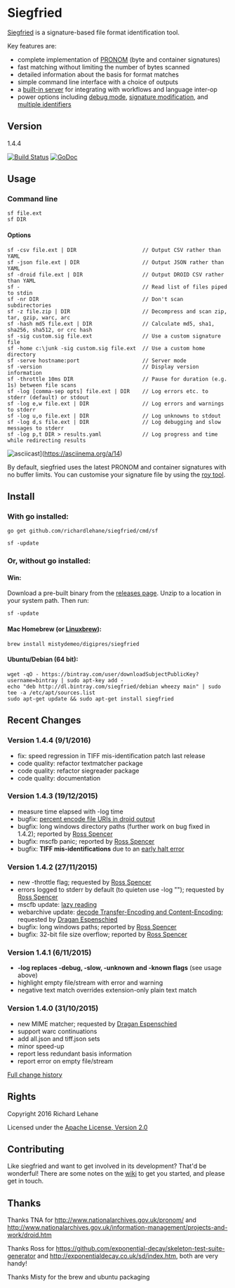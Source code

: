 # Siegfried

[Siegfried](http://www.itforarchivists.com/siegfried) is a signature-based file format identification tool.

Key features are:

  - complete implementation of [PRONOM](http://apps.nationalarchives.gov.uk/pronom) (byte and container signatures)
  - fast matching without limiting the number of bytes scanned
  - detailed information about the basis for format matches
  - simple command line interface with a choice of outputs
  - a [built-in server](https://github.com/richardlehane/siegfried/wiki/Using-the-siegfried-server) for integrating with workflows and language inter-op
  - power options including [debug mode](https://github.com/richardlehane/siegfried/wiki/Inspect-and-Debug), [signature modification](https://github.com/richardlehane/siegfried/wiki/Building-a-signature-file-with-ROY), and [multiple identifiers](https://github.com/richardlehane/siegfried/wiki/Building-a-signature-file-with-ROY#one-signature-file-multiple-identifiers)

## Version

1.4.4

[![Build Status](https://travis-ci.org/richardlehane/siegfried.png?branch=master)](https://travis-ci.org/richardlehane/siegfried) [![GoDoc](https://godoc.org/github.com/richardlehane/siegfried?status.svg)](https://godoc.org/github.com/richardlehane/siegfried)

## Usage

### Command line

    sf file.ext
    sf DIR

#### Options

    sf -csv file.ext | DIR                     // Output CSV rather than YAML
    sf -json file.ext | DIR                    // Output JSON rather than YAML
    sf -droid file.ext | DIR                   // Output DROID CSV rather than YAML
    sf -                                       // Read list of files piped to stdin
    sf -nr DIR                                 // Don't scan subdirectories
    sf -z file.zip | DIR                       // Decompress and scan zip, tar, gzip, warc, arc
    sf -hash md5 file.ext | DIR                // Calculate md5, sha1, sha256, sha512, or crc hash
    sf -sig custom.sig file.ext                // Use a custom signature file
    sf -home c:\junk -sig custom.sig file.ext  // Use a custom home directory
    sf -serve hostname:port                    // Server mode
    sf -version                                // Display version information
    sf -throttle 10ms DIR                      // Pause for duration (e.g. 1s) between file scans
    sf -log [comma-sep opts] file.ext | DIR    // Log errors etc. to stderr (default) or stdout
    sf -log e,w file.ext | DIR                 // Log errors and warnings to stderr
    sf -log u,o file.ext | DIR                 // Log unknowns to stdout
    sf -log d,s file.ext | DIR                 // Log debugging and slow messages to stderr
    sf -log p,t DIR > results.yaml             // Log progress and time while redirecting results


![asciicast](https://asciinema.org/a/14.png)](https://asciinema.org/a/14)

By default, siegfried uses the latest PRONOM and container signatures with no buffer limits. You can customise your signature file by using the [roy tool](https://github.com/richardlehane/siegfried/wiki/Building-a-signature-file-with-ROY).

## Install

### With go installed: 

    go get github.com/richardlehane/siegfried/cmd/sf

    sf -update


### Or, without go installed:
#### Win:

Download a pre-built binary from the [releases page](https://github.com/richardlehane/siegfried/releases). Unzip to a location in your system path. Then run:

    sf -update

#### Mac Homebrew (or [Linuxbrew](http://brew.sh/linuxbrew/)):

    brew install mistydemeo/digipres/siegfried

#### Ubuntu/Debian (64 bit):

    wget -qO - https://bintray.com/user/downloadSubjectPublicKey?username=bintray | sudo apt-key add -
    echo "deb http://dl.bintray.com/siegfried/debian wheezy main" | sudo tee -a /etc/apt/sources.list
    sudo apt-get update && sudo apt-get install siegfried


## Recent Changes
### Version 1.4.4 (9/1/2016)
- fix: speed regression in TIFF mis-identification patch last release
- code quality: refactor textmatcher package
- code quality: refactor siegreader package
- code quality: documentation

### Version 1.4.3 (19/12/2015)
- measure time elapsed with -log time
- bugfix: [percent encode file URIs in droid output](https://github.com/richardlehane/siegfried/issues/63)
- bugfix: long windows directory paths (further work on bug fixed in 1.4.2); reported by [Ross Spencer](https://github.com/richardlehane/siegfried/issues/58)
- bugfix: mscfb panic; reported by [Ross Spencer](https://github.com/richardlehane/siegfried/issues/62)
- bugfix: **TIFF mis-identifications** due to an [early halt error](https://github.com/richardlehane/siegfried/commit/5f0ccd477c467186c350e762f8fddda888d987bf)

### Version 1.4.2 (27/11/2015)
- new -throttle flag; requested by [Ross Spencer](https://github.com/richardlehane/siegfried/issues/61)
- errors logged to stderr by default (to quieten use -log ""); requested by [Ross Spencer](https://github.com/richardlehane/siegfried/issues/60)
- mscfb update: [lazy reading](https://github.com/richardlehane/mscfb/commit/f909cfa596c7880c650ed5440df90e5474f08b29) 
- webarchive update: [decode Transfer-Encoding and Content-Encoding](https://github.com/richardlehane/webarchive/commit/2f125b9bece4d7d119ea029aa8c942a41962ecf4); requested by [Dragan Espenschied](https://github.com/richardlehane/siegfried/issues/55)
- bugfix: long windows paths; reported by [Ross Spencer](https://github.com/richardlehane/siegfried/issues/58)
- bugfix: 32-bit file size overflow; reported by [Ross Spencer](https://github.com/richardlehane/siegfried/issues/59)

### Version 1.4.1 (6/11/2015)
- **-log replaces -debug, -slow, -unknown and -known flags** (see usage above)
- highlight empty file/stream with error and warning
- negative text match overrides extension-only plain text match

### Version 1.4.0 (31/10/2015)
- new MIME matcher; requested by [Dragan Espenschied](https://github.com/richardlehane/siegfried/issues/55)
- support warc continuations
- add all.json and tiff.json sets
- minor speed-up
- report less redundant basis information
- report error on empty file/stream

[Full change history](https://github.com/richardlehane/siegfried/wiki/Change-history)

## Rights

Copyright 2016 Richard Lehane 

Licensed under the [Apache License, Version 2.0](http://www.apache.org/licenses/LICENSE-2.0)

## Contributing

Like siegfried and want to get involved in its development? That'd be wonderful! There are some notes on the [wiki](https://github.com/richardlehane/siegfried/wiki) to get you started, and please get in touch.

## Thanks

Thanks TNA for http://www.nationalarchives.gov.uk/pronom/ and http://www.nationalarchives.gov.uk/information-management/projects-and-work/droid.htm

Thanks Ross for https://github.com/exponential-decay/skeleton-test-suite-generator and http://exponentialdecay.co.uk/sd/index.htm, both are very handy!

Thanks Misty for the brew and ubuntu packaging
